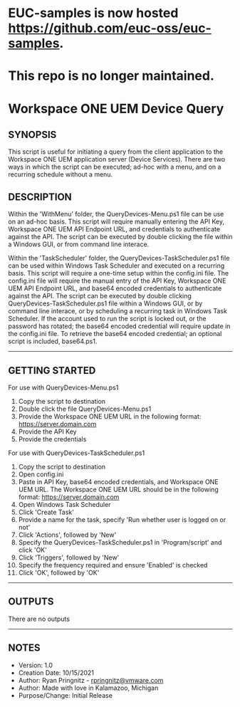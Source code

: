 # EUC-samples is now hosted https://github.com/euc-oss/euc-samples.
# This repo is no longer maintained.

# Workspace ONE UEM Device Query

## SYNOPSIS
This script is useful for initiating a query from the client application to the Workspace ONE UEM application server (Device Services). There are two ways in which the script can be executed; ad-hoc with a menu, and on a recurring schedule without a menu.

## DESCRIPTION
Within the 'WithMenu' folder, the QueryDevices-Menu.ps1 file can be use on an ad-hoc basis. This script will require manually entering the API Key, Workspace ONE UEM API Endpoint URL, and credentials to authenticate against the API. The script can be executed by double clicking the file within a Windows GUI, or from command line interace.

Within the 'TaskScheduler' folder, the QueryDevices-TaskScheduler.ps1 file can be used within Windows Task Scheduler and executed on a recurring basis. This script will require a one-time setup within the config.ini file. The config.ini file will require the manual entry of the API Key, Workspace ONE UEM API Endpoint URL, and base64 encoded credentials to authenticate against the API. The script can be executed by double clicking QueryDevices-TaskScheduler.ps1 file within a Windows GUI, or by command line interace, or by scheduling a recurring task in Windows Task Scheduler. If the account used to run the script is locked out, or the password has rotated; the base64 encoded credential will require update in the config.ini file. To retrieve the base64 encoded credential; an optional script is included, base64.ps1.

---

## GETTING STARTED

For use with QueryDevices-Menu.ps1

1. Copy the script to destination
2. Double click the file QueryDevices-Menu.ps1
3. Provide the Workspace ONE UEM URL in the following format:
https://server.domain.com
4. Provide the API Key
5. Provide the credentials


For use with QueryDevices-TaskScheduler.ps1

1. Copy the script to destination
2. Open config.ini
3. Paste in API Key, base64 encoded credentials, and Workspace ONE UEM URL. The Workspace ONE UEM URL should be in the following format:
https://server.domain.com
4. Open Windows Task Scheduler
5. Click 'Create Task'
6. Provide a name for the task, specify 'Run whether user is logged on or not'
7. Click 'Actions', followed by 'New'
8. Specify the QueryDevices-TaskScheduler.ps1 in 'Program/script' and click 'OK'
9. Click 'Triggers', followed by 'New'
10. Specify the frequency required and ensure 'Enabled' is checked
11. Click 'OK', followed by 'OK'

---

## OUTPUTS
There are no outputs

---

## NOTES

* Version:        1.0
* Creation Date:  10/15/2021
* Author:         Ryan Pringnitz - rpringnitz@vmware.com
* Author:         Made with love in Kalamazoo, Michigan
* Purpose/Change: Initial Release